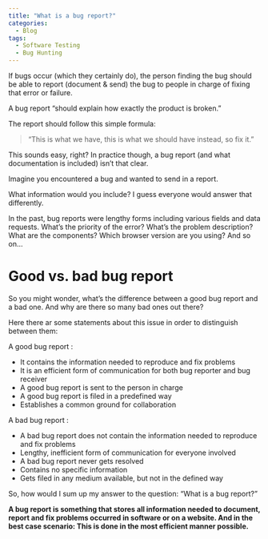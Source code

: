 ```yaml
---
title: "What is a bug report?"
categories:
  - Blog
tags:
  - Software Testing
  - Bug Hunting
---
```


If bugs occur (which they certainly do), the person finding the bug should be able to report (document & send) the bug to people in charge of fixing that error or failure.

A bug report “should explain how exactly the product is broken.”

The report should follow this simple formula:

> “This is what we have, this is what we should have instead, so fix it.”

This sounds easy, right? In practice though, a bug report (and what documentation is included) isn’t that clear.

Imagine you encountered a bug and wanted to send in a report. 

What information would you include? I guess everyone would answer that differently.

In the past, bug reports were lengthy forms including various fields and data requests. What’s the priority of the error? What’s the problem description? What are the components? Which browser version are you using? And so on…


<h1> Good vs. bad bug report </h1>

So you might wonder, what’s the difference between a good bug report and a bad one. And why are there so many bad ones out there?

Here there ar some statements about this issue in order to distinguish between them:

A good bug report :
<ul>

<li>It contains the information needed to reproduce and fix problems</li>

<li>It is an efficient form of communication for both bug reporter and bug receiver</li>

<li> A good bug report is sent to the person in charge</li>

<li>A good bug report is filed in a predefined way</li>

<li>Establishes a common ground for collaboration</li>

</ul>

A bad bug report :
<ul>

<li> A bad bug report does not contain the information needed to reproduce and fix problems</li>

<li>Lengthy, inefficient form of communication for everyone involved</li>

<li>A bad bug report never gets resolved</li>

<li> Contains no specific information</li>

<li> Gets filed in any medium available, but not in the defined way</li>

</ul>

So, how would I sum up my answer to the question: “What is a bug report?”

<b> A bug report is something that stores all information needed to document, report and fix problems occurred in software or on a website. And in the best case scenario: This is done in the most efficient manner possible.<b>